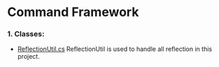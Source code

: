 # Command Framework

### 1. Classes:

 * [ReflectionUtil.cs](https://github.com/Spraxs/CommandFramework/blob/master/CommandFrameworkSolution/CommandFramework/Utils/ReflectionUtil.cs)
 ReflectionUtil is used to handle all reflection in this project.
